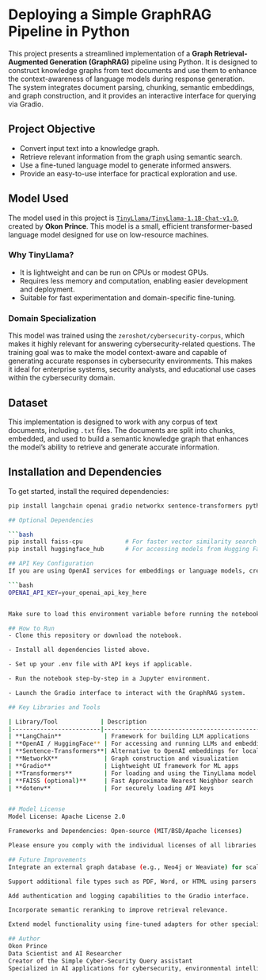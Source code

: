 # Deploying a Simple GraphRAG Pipeline in Python

This project presents a streamlined implementation of a **Graph Retrieval-Augmented Generation (GraphRAG)** pipeline using Python. It is designed to construct knowledge graphs from text documents and use them to enhance the context-awareness of language models during response generation. The system integrates document parsing, chunking, semantic embeddings, and graph construction, and it provides an interactive interface for querying via Gradio.

## Project Objective

- Convert input text into a knowledge graph.
- Retrieve relevant information from the graph using semantic search.
- Use a fine-tuned language model to generate informed answers.
- Provide an easy-to-use interface for practical exploration and use.

## Model Used

The model used in this project is [`TinyLlama/TinyLlama-1.1B-Chat-v1.0`](https://huggingface.co/TinyLlama/TinyLlama-1.1B-Chat-v1.0), created by **Okon Prince**. This model is a small, efficient transformer-based language model designed for use on low-resource machines.

### Why TinyLlama?

- It is lightweight and can be run on CPUs or modest GPUs.
- Requires less memory and computation, enabling easier development and deployment.
- Suitable for fast experimentation and domain-specific fine-tuning.

### Domain Specialization

This model was trained using the `zeroshot/cybersecurity-corpus`, which makes it highly relevant for answering cybersecurity-related questions. The training goal was to make the model context-aware and capable of generating accurate responses in cybersecurity environments. This makes it ideal for enterprise systems, security analysts, and educational use cases within the cybersecurity domain.

## Dataset

This implementation is designed to work with any corpus of text documents, including `.txt` files. The documents are split into chunks, embedded, and used to build a semantic knowledge graph that enhances the model’s ability to retrieve and generate accurate information.

## Installation and Dependencies

To get started, install the required dependencies:

```bash
pip install langchain openai gradio networkx sentence-transformers python-dotenv transformers accelerate tqdm matplotlib

## Optional Dependencies

```bash
pip install faiss-cpu            # For faster vector similarity search (if FAISS is used)
pip install huggingface_hub      # For accessing models from Hugging Face

## API Key Configuration
If you are using OpenAI services for embeddings or language models, create a .env file in your project root directory with the following content:

```bash
OPENAI_API_KEY=your_openai_api_key_here


Make sure to load this environment variable before running the notebook. The dotenv package ensures secure access to API keys.

## How to Run
- Clone this repository or download the notebook.

- Install all dependencies listed above.

- Set up your .env file with API keys if applicable.

- Run the notebook step-by-step in a Jupyter environment.

- Launch the Gradio interface to interact with the GraphRAG system.

## Key Libraries and Tools

| Library/Tool            | Description                                                                |
|-------------------------|----------------------------------------------------------------------------|
| **LangChain**            | Framework for building LLM applications                                    |
| **OpenAI / HuggingFace** | For accessing and running LLMs and embeddings                             |
| **Sentence-Transformers**| Alternative to OpenAI embeddings for local use                             |
| **NetworkX**             | Graph construction and visualization                                       |
| **Gradio**               | Lightweight UI framework for ML apps                                       |
| **Transformers**         | For loading and using the TinyLlama model                                  |
| **FAISS (optional)**     | Fast Approximate Nearest Neighbor search                                   |
| **dotenv**               | For securely loading API keys                                             |


## Model License
Model License: Apache License 2.0

Frameworks and Dependencies: Open-source (MIT/BSD/Apache licenses)

Please ensure you comply with the individual licenses of all libraries and models used in this project.

## Future Improvements
Integrate an external graph database (e.g., Neo4j or Weaviate) for scalable knowledge graph management.

Support additional file types such as PDF, Word, or HTML using parsers like PyMuPDF or BeautifulSoup.

Add authentication and logging capabilities to the Gradio interface.

Incorporate semantic reranking to improve retrieval relevance.

Extend model functionality using fine-tuned adapters for other specialized domains.

## Author
Okon Prince
Data Scientist and AI Researcher
Creator of the Simple Cyber-Security Query assistant
Specialized in AI applications for cybersecurity, environmental intelligence, and education.

